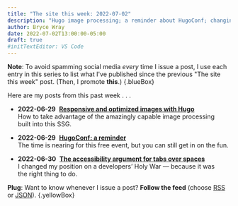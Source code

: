 ```yaml
---
title: "The site this week: 2022-07-02"
description: "Hugo image processing; a reminder about HugoConf; changing sides in a Holy War."
author: Bryce Wray
date: 2022-07-02T13:00:00-05:00
draft: true
#initTextEditor: VS Code
---
```


**Note**: To avoid spamming social media *every* time I issue a post, I use each entry in this series to list what I've published since the previous "The site this week" post. (Then, I promote **this**.)
{.blueBox}

Here are my posts from this past week . . .

- <span class="sansSerif"><strong class="pokey">2022-06-29</strong>&nbsp;&nbsp;[**Responsive and optimized images with Hugo**](/posts/2022/06/responsive-optimized-images-hugo/)</span>\
How to take advantage of the amazingly capable image processing built into this SSG.

- <span class="sansSerif"><strong class="pokey">2022-06-29</strong>&nbsp;&nbsp;[**HugoConf: a reminder**](/posts/2022/06/hugoconf-reminder/)</span>\
The time is nearing for this free event, but you can still get in on the fun.

- <span class="sansSerif"><strong class="pokey">2022-06-30</strong>&nbsp;&nbsp;[**The accessibility argument for tabs over spaces**](/posts/2022/06/accessibility-argument-tabs-spaces/)</span>\
I changed my position on a developers’ Holy War — because it was the right thing to do.

**Plug**: Want to know whenever I issue a post? **Follow the feed** (choose [RSS](/index.xml) or [JSON](/index.json)).
{.yellowBox}

